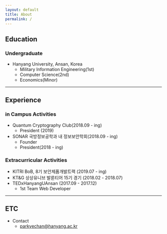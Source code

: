 ```yaml
---
layout: default
title: About
permalink: /
---
```



## Education
### Undergraduate
  * Hanyang University, Ansan, Korea
    * Military Information Engineering(1st)
    * Computer Science(2nd)
    * Economics(Minor)

---

## Experience

### in Campus Activities
  * Quantum Cryptography Club(2018.09 - ing)
    * President (2019)
  * SONAR 국방정보공학과 내 정보보안학회(2018.09 - ing)
    * Founder
    * President(2018 - ing)

### Extracurricular Activities  
  * KITRI BoB, 8기 보안제품개발트랙 (2019.07 - ing)
  * KT&G 상상유니브 발룬티어 15기 경기 (2018.02 - 2018.07)
  * TEDxHanyangUAnsan (2017.09 - 2017.12)
    * 1st Team Web Developer

---

## ETC
  * Contact
    * parkyechan@hanyang.ac.kr

